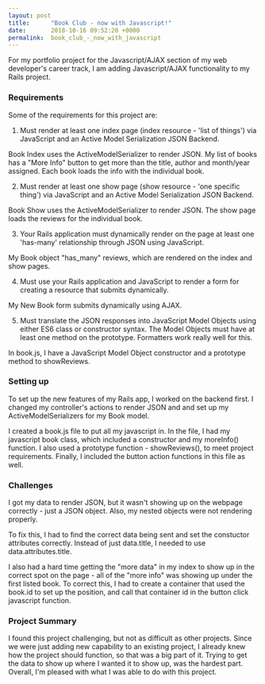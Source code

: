```yaml
---
layout: post
title:      "Book Club - now with Javascript!"
date:       2018-10-16 09:52:20 +0000
permalink:  book_club_-_now_with_javascript
---
```



For my portfolio project for the Javascript/AJAX section of my web developer's career track, I am adding Javascript/AJAX functionality to my Rails project.

### Requirements
Some of the requirements for this project are:

1. Must render at least one index page (index resource - 'list of things') via JavaScript and an Active Model Serialization JSON Backend.

Book Index uses the ActiveModelSerializer to render JSON. My list of books has a "More Info" button to get more than the title, author and month/year assigned. Each book loads the info with the individual book.

2. Must render at least one show page (show resource - 'one specific thing') via JavaScript and an Active Model Serialization JSON Backend.

Book Show uses the ActiveModelSerializer to render JSON. The show page loads the reviews for the individual book.

3. Your Rails application must dynamically render on the page at least one 'has-many' relationship through JSON using JavaScript.

My Book object "has_many" reviews, which are rendered on the index and show pages.

4. Must use your Rails application and JavaScript to render a form for creating a resource that submits dynamically.

My New Book form submits dynamically using AJAX.

5. Must translate the JSON responses into JavaScript Model Objects using either ES6 class or constructor syntax. The Model Objects must have at least one method on the prototype. Formatters work really well for this.

In book.js, I have a JavaScript Model Object constructor and a prototype method to showReviews.


### Setting up

To set up the new features of my Rails app, I worked on the backend first. I changed my controller's actions to render JSON and and set up my ActiveModelSerializers for my Book model.

I created a book.js file to put all my javascript in. In the file, I had my javascript book class, which included a constructor and my moreInfo() function. I also used a prototype function - showReviews(), to meet project requirements. Finally, I included the button action functions in this file as well.

### Challenges

I got my data to render JSON, but it wasn't showing up on the webpage correctly - just a JSON object. Also, my nested objects were not rendering properly.

To fix this, I had to find the correct data being sent and set the constuctor attributes correctly. Instead of just data.title, I needed to use data.attributes.title.

I also had a hard time getting the "more data" in my index to show up in the correct spot on the page - all of the "more info" was showing up under the first listed book. To correct this, I had to create a container that used the book.id to set up the position, and call that container id in the button click javascript function.


### Project Summary

I found this project challenging, but not as difficult as other projects. Since we were just adding new capability to an existing project, I already knew how the project should function, so that was a big part of it. Trying to get the data to show up where I wanted it to show up, was the hardest part. Overall, I'm pleased with what I was able to do with this project.
